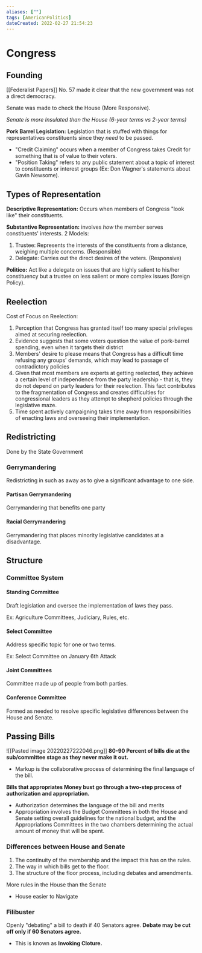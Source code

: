 ```yaml
---
aliases: [""] 
tags: [AmericanPolitics] 
dateCreated: 2022-02-27 21:54:23
---
```

# Congress
## Founding
[[Federalist Papers]] No. 57 made it clear that the new government was not a direct democracy.

Senate was made to check the House (More Responsive).

*Senate is more Insulated than the House (6-year terms vs 2-year terms)*

**Pork Barrel Legislation:** Legislation that is stuffed with things for representatives constituents since they *need* to be passed. 
- "Credit Claiming" occurs when a member of Congress takes Credit for something that is of value to their voters. 
- "Position Taking" refers to any public statement about a topic of interest to constituents or interest groups (Ex: Don Wagner's statements about Gavin Newsome).

## Types of Representation
**Descriptive Representation:** Occurs when members of Congress "look like" their constituents.

**Substantive Representation:** involves *how* the member serves constituents' interests. 2 Models:
1. Trustee: Represents the interests of the constituents from a distance, weighing multiple concerns. (Responsible)
2. Delegate: Carries out the direct desires of the voters. (Responsive)

**Politico:** Act like a delegate on issues that are highly salient to his/her constituency but a trustee on less salient or more complex issues (foreign Policy).

## Reelection
Cost of Focus on Reelection:
1. Perception that Congress has granted itself too many special privileges aimed at securing reelection.
2. Evidence suggests that some voters question the value of pork-barrel spending, even when it targets their district
3. Members' desire to please means that Congress has a difficult time refusing any groups' demands, which may lead to passage of contradictory policies
4. Given that most members are experts at getting reelected, they achieve a certain level of independence from the party leadership - that is, they do not depend on party leaders for their reelection. This fact contributes to the fragmentation of Congress and creates difficulties for congressional leaders as they attempt to shepherd policies through the legislative maze.
5. Time spent actively campaigning takes time away from responsibilities of enacting laws and overseeing their implementation.

## Redistricting
Done by the State Government
### Gerrymandering
Redistricting in such as away as to give a significant advantage to one side.

#### Partisan Gerrymandering
Gerrymandering that benefits one party

#### Racial Gerrymandering
Gerrymandering that places minority legislative candidates at a disadvantage.

## Structure
### Committee System
#### Standing Committee
Draft legislation and oversee the implementation of laws they pass. 

Ex: Agriculture Committees, Judiciary, Rules, etc.

#### Select Committee
Address specific topic for one or two terms.

Ex: Select Committee on January 6th Attack

#### Joint Committees
Committee made up of people from both parties. 

#### Conference Committee
Formed as needed to resolve specific legislative differences between the House and Senate. 

## Passing Bills
![[Pasted image 20220227222046.png]]
**80-90 Percent of bills die at the sub/committee stage as they never make it out.**
- Markup is the collaborative process of determining the final language of the bill.

**Bills that appropriates Money bust go through a two-step process of authorization and appropriation.**
- Authorization determines the language of the bill and merits
- Appropriation involves the Budget Committees in both the House and Senate setting overall guidelines for the national budget, and the Appropriations Committees in the two chambers determining the actual amount of money that will be spent. 

### Differences between House and Senate
1. The continuity of the membership and the impact this has on the rules.
2. The way in which bills get to the floor.
3. The structure of the floor process, including debates and amendments. 

More rules in the House than the Senate
- House easier to Navigate

### Filibuster
Openly "debating" a bill to death if 40 Senators agree.
**Debate may be cut off only if 60 Senators agree.**
- This is known as **Invoking Cloture.**
